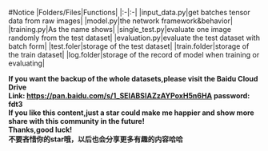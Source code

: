 #Notice
|Folders/Files|Functions|
|:-|:-|
|input_data.py|get batches tensor data from raw images|
|model.py|the network framework&behavior|
|training.py|As the name shows|
|single_test.py|evaluate one image randomly from the test dataset|
|evaluation.py|evaluate the test dataset with batch form|
|test.foler|storage of the test dataset|
|train.folder|storage of the train dataset|
|log.folder|storage of the record of model when training or evaluating|

**If you want the backup of the whole datasets,please visit the Baidu Cloud Drive**</br>
**Link: https://pan.baidu.com/s/1_SElABSIAZzAYPoxH5n6HA password: fdt3**</br>
**If you like this content,just a star could make me happier and show more share with this community in the future!</br>Thanks,good luck!**</br>
**不要吝惜你的star哦，以后也会分享更多有趣的内容哈哈**
